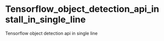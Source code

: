 # Tensorflow_object_detection_api_install_in_single_line
Tensorflow object detection api in single line
